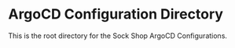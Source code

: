 # ArgoCD Configuration Directory

This is the root directory for the Sock Shop ArgoCD Configurations.
